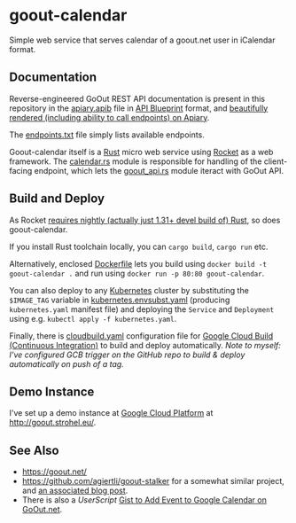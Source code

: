 # goout-calendar

Simple web service that serves calendar of a goout.net user in iCalendar format.

## Documentation

Reverse-engineered GoOut REST API documentation is present in this repository
in the [apiary.apib](apiary.apib) file in
[API Blueprint](https://apiblueprint.org/) format, and [beautifully rendered
(including ability to call endpoints) on Apiary](https://strohel.docs.apiary.io/).

The [endpoints.txt](endpoints.txt) file simply lists available endpoints.

Goout-calendar itself is a [Rust](https://www.rust-lang.org/) micro web service
using [Rocket](https://rocket.rs/) as a web framework. The
[calendar.rs](src/calendar.rs) module is responsible for handling of the
client-facing endpoint, which lets the [goout_api.rs](src/goout_api.rs) module
iteract with GoOut API.

## Build and Deploy

As Rocket
[requires nightly (actually just 1.31+ devel build of) Rust](https://github.com/SergioBenitez/Rocket/issues/19), so does goout-calendar.

If you install Rust toolchain locally, you can `cargo build`, `cargo run` etc.

Alternatively, enclosed [Dockerfile](Dockerfile) lets you build using
`docker build -t goout-calendar .` and run using
`docker run -p 80:80 goout-calendar`.

You can also deploy to any [Kubernetes](https://kubernetes.io/) cluster by
substituting the `$IMAGE_TAG` variable in [kubernetes.envsubst.yaml](kubernetes.envsubst.yaml)
(producing `kubernetes.yaml` manifest file) and deploying the `Service` and
`Deployment` using e.g. `kubectl apply -f kubernetes.yaml`.

Finally, there is [cloudbuild.yaml](cloudbuild.yaml) configuration file for
[Google Cloud Build (Continuous Integration)](https://cloud.google.com/cloud-build/)
to build and deploy automatically. *Note to myself: I've configured GCB trigger
on the GitHub repo to build & deploy automatically on push of a tag.*

## Demo Instance

I've set up a demo instance at [Google Cloud Platform](https://cloud.google.com/)
at <http://goout.strohel.eu/>.

## See Also

* <https://goout.net/>
* <https://github.com/agiertli/goout-stalker> for a somewhat similar project, and
  [an associated blog post](https://medium.com/@respectx/ed65391836f3).
* There is also a *UserScript*
  [Gist to Add Event to Google Calendar on GoOut.net](https://gist.github.com/jnv/b1891f33fb7b6f6d03dd435ba7dc3266).
